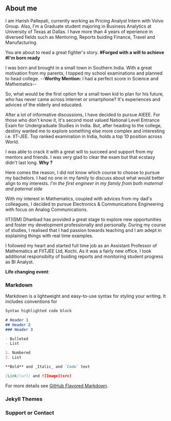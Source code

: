 ## About me 

I am Harish Pallepati, currently working as Pricing Analyst Intern with Volvo Group. Also, I'm a Graduate student majoring in Business Analytics at University of Texas at Dallas. I have more than 4 years of eperience in diversed fields such as Mentoring, Reports buiding Finance, Travel and Manufacturing.

You are about to read a great fighter's story. **#Forged with a will to achieve #I'm born ready**

I was born and brought in a small town in Southern India. With a great motivation from my parents, I topped my school examinations and planned to head college. --**Worthy Mention:** I had a perfect score in Science and Mathematics-- 

So, what would be the first option for a small town kid to plan for his future, who has never came across internet or smartphone?
It's experiences and advices of the elderly and educated.

After a lot of informative discussions, I have decided to pursue AIEEE. For those who don't know it, It's second most valued National Level Entrance Exam for Undergraduate Studies in India. But, after heading to the college, destiny wanted me to explore something else more complex and interesting i.e. IIT-JEE. Top ranked examination in India, holds a top 10 position across World.  

I was able to crack it with a great will to succeed and support from my mentors and friends. I was very glad to clear the exam but that ecstasy didn't last long. **Why ?**

Here comes the reason, I did not know which course to choose to pursue my bachelors. I had no one in my family to discuss about what would better align to my interests. _I'm the first engineer in my family from both maternal and paternal side_ 

With my interest in Mathematics, coupled with advices from my dad's colleagues, I decided to pursue Electronics & Communications Engineering with focus on Analog Communications.

IIT(ISM) Dhanbad has provided a great stage to explore new opportunities and foster my development professionally and personally. During my course of studies, I realised that I had passion towards teaching and I am adept in explaining things with real time examples.

I followed my heart and started full time job as an Assistant Professor of Mathematics at FIITJEE Ltd, Kochi. As it was a fairly new office, I took additional responsibilty of buiding reports and monitoring student progress as BI Analyst.  

**Life changing event**:


### Markdown

Markdown is a lightweight and easy-to-use syntax for styling your writing. It includes conventions for

```markdown
Syntax highlighted code block

# Header 1
## Header 2
### Header 3

- Bulleted
- List

1. Numbered
2. List

**Bold** and _Italic_ and `Code` text

[Link](url) and ![Image](src)
```

For more details see [GitHub Flavored Markdown](https://guides.github.com/features/mastering-markdown/).

### Jekyll Themes


### Support or Contact

